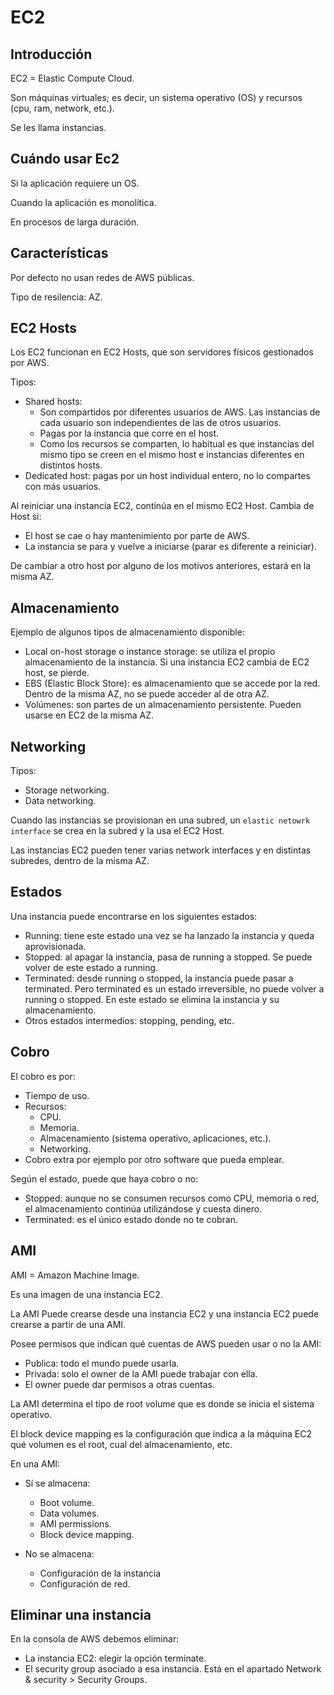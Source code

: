 # EC2

## Introducción

EC2 = Elastic Compute Cloud.

Son máquinas virtuales; es decir, un sistema operativo (OS) y recursos (cpu, ram, network, etc.).

Se les llama instancias.

## Cuándo usar Ec2

Si la aplicación requiere un OS.

Cuando la aplicación es monolítica.

En procesos de larga duración.

## Características

Por defecto no usan redes de AWS públicas.

Tipo de resilencia: AZ.

## EC2 Hosts

Los EC2 funcionan en EC2 Hosts, que son servidores físicos gestionados por AWS.

Tipos:

- Shared hosts:
  - Son compartidos por diferentes usuarios de AWS. Las instancias de cada usuario son independientes de las de otros usuarios.
  - Pagas por la instancia que corre en el host.
  - Como los recursos se comparten, lo habitual es que instancias del mismo tipo se creen en el mismo host e instancias diferentes en distintos hosts.
- Dedicated host: pagas por un host individual entero, no lo compartes con más usuarios.

Al reiniciar una instancia EC2, continúa en el mismo EC2 Host. Cambia de Host si:

- El host se cae o hay mantenimiento por parte de AWS.
- La instancia se para y vuelve a iniciarse (parar es diferente a reiniciar).

De cambiar a otro host por alguno de los motivos anteriores, estará en la misma AZ.

## Almacenamiento

Ejemplo de algunos tipos de almacenamiento disponible:

- Local on-host storage o instance storage: se utiliza el propio almacenamiento de la instancia. Si una instancia EC2 cambia de EC2 host, se pierde.
- EBS (Elastic Block Store): es almacenamiento que se accede por la red. Dentro de la misma AZ, no se puede acceder al de otra AZ.
- Volúmenes: son partes de un almacenamiento persistente. Pueden usarse en EC2 de la misma AZ.

## Networking

Tipos:

- Storage networking.
- Data networking.

Cuando las instancias se provisionan en una subred, un `elastic netowrk interface` se crea en la subred y la usa el EC2 Host.

Las instancias EC2 pueden tener varias network interfaces y en distintas subredes, dentro de la misma AZ.

## Estados

Una instancia puede encontrarse en los siguientes estados:

- Running: tiene este estado una vez se ha lanzado la instancia y queda aprovisionada.
- Stopped: al apagar la instancia, pasa de running a stopped. Se puede volver de este estado a running.
- Terminated: desde running o stopped, la instancia puede pasar a terminated. Pero terminated es un estado irreversible, no puede volver a running o stopped. En este estado se elimina la instancia y su almacenamiento.
- Otros estados intermedios: stopping, pending, etc.

## Cobro

El cobro es por:

- Tiempo de uso.
- Recursos:
  - CPU.
  - Memoria.
  - Almacenamiento (sistema operativo, aplicaciones, etc.).
  - Networking.
- Cobro extra por ejemplo por otro software que pueda emplear.

Según el estado, puede que haya cobro o no:

- Stopped: aunque no se consumen recursos como CPU, memoria o red, el almacenamiento continúa utilizándose y cuesta dinero.
- Terminated: es el único estado donde no te cobran.

## AMI

AMI = Amazon Machine Image.

Es una imagen de una instancia EC2.

La AMI Puede crearse desde una instancia EC2 y una instancia EC2 puede crearse a partir de una AMI.

Posee permisos que indican qué cuentas de AWS pueden usar o no la AMI:

- Publica: todo el mundo puede usarla.
- Privada: solo el owner de la AMI puede trabajar con ella.
- El owner puede dar permisos a otras cuentas.

La AMI determina el tipo de root volume que es donde se inicia el sistema operativo.

El block device mapping es la configuración que indica a la máquina EC2 qué volumen es el root, cual del almacenamiento, etc.

En una AMI:

- Sí se almacena:
  - Boot volume.
  - Data volumes.
  - AMI permissions.
  - Block device mapping.

- No se almacena:
  - Configuración de la instancia
  - Configuración de red.

## Eliminar una instancia

En la consola de AWS debemos eliminar:

- La instancia EC2: elegir la opción terminate.
- El security group asociado a esa instancia. Está en el apartado Network & security > Security Groups.
